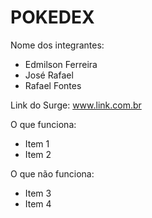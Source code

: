 # POKEDEX

Nome dos integrantes: 
- Edmilson Ferreira
- José Rafael
- Rafael Fontes

Link do Surge: www.link.com.br

O que funciona:
- Item 1
- Item 2

O que não funciona: 
- Item 3
- Item 4
